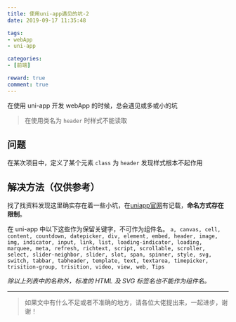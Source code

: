 ```yaml
---
title: 使用uni-app遇见的坑-2
date: 2019-09-17 11:35:48

tags:
- webApp
- uni-app

categories: 
- [前端]

reward: true
comment: true
---
```


在使用 uni-app 开发 webApp 的时候，总会遇见或多或小的坑

> 在使用类名为 `header` 时样式不能读取

<!-- more -->

## 问题

在某次项目中，定义了某个元素 `class` 为 `header` 发现样式根本不起作用

## 解决方法（仅供参考）
找了找资料发现这里确实存在着一些小坑，在[uniapp官网](https://uniapp.dcloud.io/use?id=%e5%91%bd%e5%90%8d%e9%99%90%e5%88%b6)有记载，**命名方式存在限制**。

在 uni-app 中以下这些作为保留关键字，不可作为组件名。
`a, canvas, cell, content, countdown, datepicker, div, element, embed, header, image, img, indicator, input, link, list, loading-indicator, loading, marquee, meta, refresh, richtext, script, scrollable, scroller, select, slider-neighbor, slider, slot, span, spinner, style, svg, switch, tabbar, tabheader, template, text, textarea, timepicker, trisition-group, trisition, video, view, web, Tips`

*除以上列表中的名称外，标准的 HTML 及 SVG 标签名也不能作为组件名。*


---

> 如果文中有什么不足或者不准确的地方，请各位大佬提出来，一起进步，谢谢！
